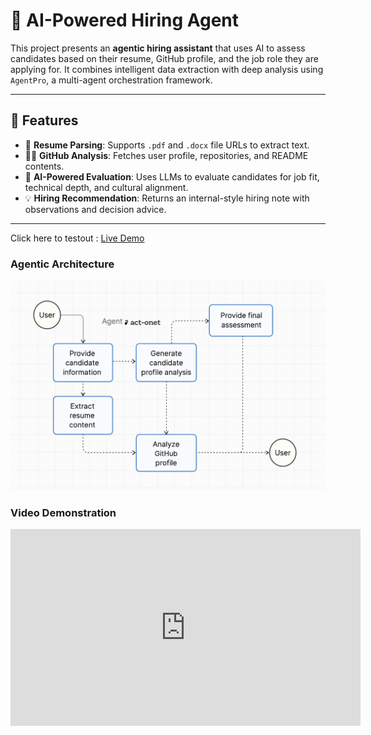 # 🤖 AI-Powered Hiring Agent

This project presents an **agentic hiring assistant** that uses AI to assess candidates based on their resume, GitHub profile, and the job role they are applying for. It combines intelligent data extraction with deep analysis using `AgentPro`, a multi-agent orchestration framework.

---

## 🚀 Features

- 📄 **Resume Parsing**: Supports `.pdf` and `.docx` file URLs to extract text.
- 🧑‍💻 **GitHub Analysis**: Fetches user profile, repositories, and README contents.
- 🧠 **AI-Powered Evaluation**: Uses LLMs to evaluate candidates for job fit, technical depth, and cultural alignment.
- 💡 **Hiring Recommendation**: Returns an internal-style hiring note with observations and decision advice.

---


Click here to testout : [Live Demo](https://huggingface.co/spaces/Shaikmohdhuz/Hiring_agent)


### Agentic Architecture

![](/image.png)


### Video Demonstration

<iframe width="560" height="315" 
src="https://www.youtube.com/embed/" 
title="YouTube video player" frameborder="0" 
allow="accelerometer; autoplay; clipboard-write; encrypted-media; gyroscope; picture-in-picture" 
allowfullscreen></iframe>